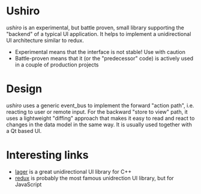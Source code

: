 # Ushiro

*ushiro* is an experimental, but battle proven, small library supporting the "backend" of a typical UI application.
It helps to implement a unidirectional UI architecture similar to redux.
 * Experimental means that the interface is not stable! Use with caution
 * Battle-proven means that it (or the "predecessor" code) is actively used in a couple of production projects

# Design

*ushiro* uses a generic event_bus to implement the forward "action path", i.e. reacting to user or remote input.
For the backward "store to view" path, it uses a lightweight "diffing" approach that makes it easy to read and react to changes in the data model in the same way.
It is usually used together with a Qt based UI.

# Interesting links

* [lager](https://github.com/arximboldi/lager) is a great unidirectional UI library for C++
* [redux](https://redux.js.org/) is probably the most famous unidrection UI library, but for JavaScript
